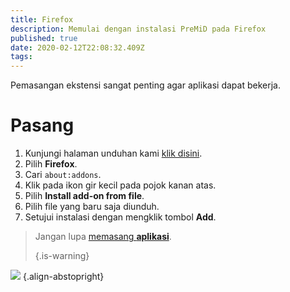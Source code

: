 ```yaml
---
title: Firefox
description: Memulai dengan instalasi PreMiD pada Firefox
published: true
date: 2020-02-12T22:08:32.409Z
tags:
---
```


Pemasangan ekstensi sangat penting agar aplikasi dapat bekerja.

# Pasang
1. Kunjungi halaman unduhan kami [klik disini](https://premid.app/downloads).
2. Pilih **Firefox**.
3. Cari `about:addons`.
4. Klik pada ikon gir kecil pada pojok kanan atas.
5. Pilih **Install add-on from file**.
6. Pilih file yang baru saja diunduh.
7. Setujui instalasi dengan mengklik tombol **Add**.

> Jangan lupa [memasang **aplikasi**](/install). 
> 
> {.is-warning}

![](https://img.icons8.com/color/2x/firefox.png) {.align-abstopright}